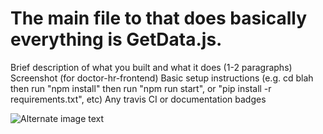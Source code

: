 # The main file to that does basically everything is GetData.js.


Brief description of what you built and what it does (1-2 paragraphs)
Screenshot (for doctor-hr-frontend)
Basic setup instructions (e.g. cd blah then run "npm install" then run "npm run start", or "pip install -r requirements.txt", etc)
Any travis CI or documentation badges 

![Alternate image text](https://i.imgur.com/wBWMHkQ.png)

